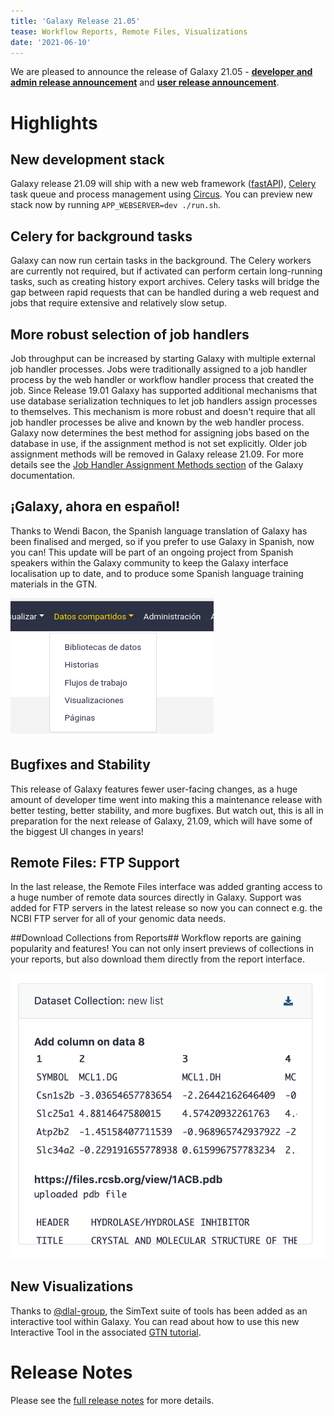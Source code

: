 ```yaml
---
title: 'Galaxy Release 21.05'
tease: Workflow Reports, Remote Files, Visualizations
date: '2021-06-10'
---
```


We are pleased to announce the release of Galaxy
21.05 - **[developer and admin release announcement](https://docs.galaxyproject.org/en/master/releases/21.05_announce.html)** and **[user release announcement](https://docs.galaxyproject.org/en/master/releases/21.05_announce_user.html)**.

# Highlights

## New development stack

Galaxy release 21.09 will ship with a new web framework
([fastAPI](https://fastapi.tiangolo.com/)),
[Celery](https://docs.celeryproject.org/en/stable/index.html) task queue
and process management using
[Circus](https://circus.readthedocs.io/en/latest/). You can preview new
stack now by running `APP_WEBSERVER=dev ./run.sh`.

## Celery for background tasks

Galaxy can now run certain tasks in the background. The Celery workers
are currently not required, but if activated can perform certain
long-running tasks, such as creating history export archives. Celery
tasks will bridge the gap between rapid requests that can be handled
during a web request and jobs that require extensive and relatively slow
setup.

## More robust selection of job handlers
Job throughput can be increased by starting Galaxy with multiple
external job handler processes. Jobs were traditionally assigned to a
job handler process by the web handler or workflow handler process that
created the job. Since Release 19.01 Galaxy has supported additional
mechanisms that use database serialization techniques to let job
handlers assign processes to themselves. This mechanism is more robust
and doesn't require that all job handler processes be alive and known by
the web handler process. Galaxy now determines the best method for
assigning jobs based on the database in use, if the assignment method is
not set explicitly. Older job assignment methods will be removed in
Galaxy release 21.09. For more details see the [Job Handler Assignment
Methods
section](https://docs.galaxyproject.org/en/release_21.05/admin/scaling.html#job-handler-assignment-methods)
of the Galaxy documentation.

## ¡Galaxy, ahora en español!
Thanks to Wendi Bacon, the Spanish language translation of Galaxy has been finalised
and merged, so if you prefer to use Galaxy in Spanish, now you can! This
update will be part of an ongoing project from Spanish speakers within
the Galaxy community to keep the Galaxy interface localisation up to
date, and to produce some Spanish language training materials in the
GTN.

![](images/21.05-espanol.png)

## Bugfixes and Stability
This release of Galaxy features fewer user-facing changes, as a huge amount of
developer time went into making this a maintenance release with better testing,
better stability, and more bugfixes. But watch out, this is all in preparation
for the next release of Galaxy, 21.09, which will have some of the biggest UI
changes in years!

## Remote Files: FTP Support
In the last release, the Remote Files interface was added granting access to a
huge number of remote data sources directly in Galaxy. Support was added for
FTP servers in the latest release so now you can connect e.g. the NCBI FTP
server for all of your genomic data needs.

##Download Collections from Reports##
Workflow reports are gaining popularity and features! You can not only insert
previews of collections in your reports, but also download them directly from
the report interface.

![](images/21.05-report.png)

New Visualizations
------------------

Thanks to [@dlal-group](https://github.com/dlal-group), the SimText
suite of tools has been added as an interactive tool within Galaxy. You
can read about how to use this new Interactive Tool in the associated
[GTN
tutorial](https://training.galaxyproject.org/training-material/topics/statistics/tutorials/text-mining_simtext/tutorial.html).


# Release Notes

Please see the [full release notes](https://docs.galaxyproject.org/en/latest/releases/21.05_announce.html) for more
details.
